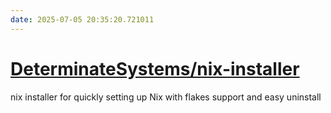 ```yaml
---
date: 2025-07-05 20:35:20.721011
---
```


# [DeterminateSystems/nix-installer](https://github.com/DeterminateSystems/nix-installer)

nix installer for quickly setting up Nix with flakes support and easy uninstall